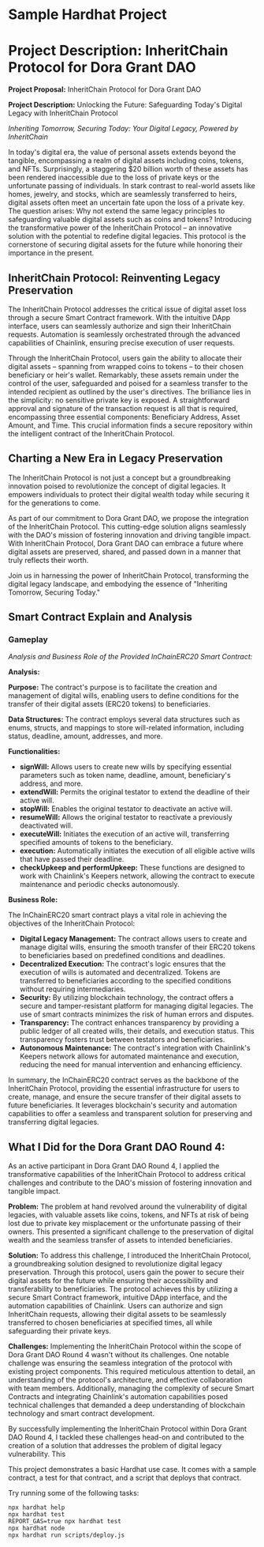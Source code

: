 # Sample Hardhat Project
# Project Description: InheritChain Protocol for Dora Grant DAO

**Project Proposal:** InheritChain Protocol for Dora Grant DAO

**Project Description:**
Unlocking the Future: Safeguarding Today's Digital Legacy with InheritChain Protocol

*Inheriting Tomorrow, Securing Today: Your Digital Legacy, Powered by InheritChain*

In today's digital era, the value of personal assets extends beyond the tangible, encompassing a realm of digital assets including coins, tokens, and NFTs. Surprisingly, a staggering $20 billion worth of these assets has been rendered inaccessible due to the loss of private keys or the unfortunate passing of individuals. In stark contrast to real-world assets like homes, jewelry, and stocks, which are seamlessly transferred to heirs, digital assets often meet an uncertain fate upon the loss of a private key. The question arises: Why not extend the same legacy principles to safeguarding valuable digital assets such as coins and tokens? Introducing the transformative power of the InheritChain Protocol – an innovative solution with the potential to redefine digital legacies. This protocol is the cornerstone of securing digital assets for the future while honoring their importance in the present.

## InheritChain Protocol: Reinventing Legacy Preservation

The InheritChain Protocol addresses the critical issue of digital asset loss through a secure Smart Contract framework. With the intuitive DApp interface, users can seamlessly authorize and sign their InheritChain requests. Automation is seamlessly orchestrated through the advanced capabilities of Chainlink, ensuring precise execution of user requests.

Through the InheritChain Protocol, users gain the ability to allocate their digital assets – spanning from wrapped coins to tokens – to their chosen beneficiary or heir's wallet. Remarkably, these assets remain under the control of the user, safeguarded and poised for a seamless transfer to the intended recipient as outlined by the user's directives. The brilliance lies in the simplicity: no sensitive private key is exposed. A straightforward approval and signature of the transaction request is all that is required, encompassing three essential components: Beneficiary Address, Asset Amount, and Time. This crucial information finds a secure repository within the intelligent contract of the InheritChain Protocol.

## Charting a New Era in Legacy Preservation

The InheritChain Protocol is not just a concept but a groundbreaking innovation poised to revolutionize the concept of digital legacies. It empowers individuals to protect their digital wealth today while securing it for the generations to come.

As part of our commitment to Dora Grant DAO, we propose the integration of the InheritChain Protocol. This cutting-edge solution aligns seamlessly with the DAO's mission of fostering innovation and driving tangible impact. With InheritChain Protocol, Dora Grant DAO can embrace a future where digital assets are preserved, shared, and passed down in a manner that truly reflects their worth.

Join us in harnessing the power of InheritChain Protocol, transforming the digital legacy landscape, and embodying the essence of "Inheriting Tomorrow, Securing Today."

## Smart Contract Explain and Analysis

### Gameplay

*Analysis and Business Role of the Provided InChainERC20 Smart Contract:*

**Analysis:**

**Purpose:** The contract's purpose is to facilitate the creation and management of digital wills, enabling users to define conditions for the transfer of their digital assets (ERC20 tokens) to beneficiaries.

**Data Structures:** The contract employs several data structures such as enums, structs, and mappings to store will-related information, including status, deadline, amount, addresses, and more.

**Functionalities:**

- **signWill:** Allows users to create new wills by specifying essential parameters such as token name, deadline, amount, beneficiary's address, and more.
- **extendWill:** Permits the original testator to extend the deadline of their active will.
- **stopWill:** Enables the original testator to deactivate an active will.
- **resumeWill:** Allows the original testator to reactivate a previously deactivated will.
- **executeWill:** Initiates the execution of an active will, transferring specified amounts of tokens to the beneficiary.
- **execution:** Automatically initiates the execution of all eligible active wills that have passed their deadline.
- **checkUpkeep and performUpkeep:** These functions are designed to work with Chainlink's Keepers network, allowing the contract to execute maintenance and periodic checks autonomously.

**Business Role:**

The InChainERC20 smart contract plays a vital role in achieving the objectives of the InheritChain Protocol:

- **Digital Legacy Management:** The contract allows users to create and manage digital wills, ensuring the smooth transfer of their ERC20 tokens to beneficiaries based on predefined conditions and deadlines.
- **Decentralized Execution:** The contract's logic ensures that the execution of wills is automated and decentralized. Tokens are transferred to beneficiaries according to the specified conditions without requiring intermediaries.
- **Security:** By utilizing blockchain technology, the contract offers a secure and tamper-resistant platform for managing digital legacies. The use of smart contracts minimizes the risk of human errors and disputes.
- **Transparency:** The contract enhances transparency by providing a public ledger of all created wills, their details, and execution status. This transparency fosters trust between testators and beneficiaries.
- **Autonomous Maintenance:** The contract's integration with Chainlink's Keepers network allows for automated maintenance and execution, reducing the need for manual intervention and enhancing efficiency.

In summary, the InChainERC20 contract serves as the backbone of the InheritChain Protocol, providing the essential infrastructure for users to create, manage, and ensure the secure transfer of their digital assets to future beneficiaries. It leverages blockchain's security and automation capabilities to offer a seamless and transparent solution for preserving and transferring digital legacies.

## What I Did for the Dora Grant DAO Round 4:

As an active participant in Dora Grant DAO Round 4, I applied the transformative capabilities of the InheritChain Protocol to address critical challenges and contribute to the DAO's mission of fostering innovation and tangible impact.

**Problem:** The problem at hand revolved around the vulnerability of digital legacies, with valuable assets like coins, tokens, and NFTs at risk of being lost due to private key misplacement or the unfortunate passing of their owners. This presented a significant challenge to the preservation of digital wealth and the seamless transfer of assets to intended beneficiaries.

**Solution:** To address this challenge, I introduced the InheritChain Protocol, a groundbreaking solution designed to revolutionize digital legacy preservation. Through this protocol, users gain the power to secure their digital assets for the future while ensuring their accessibility and transferability to beneficiaries. The protocol achieves this by utilizing a secure Smart Contract framework, intuitive DApp interface, and the automation capabilities of Chainlink. Users can authorize and sign InheritChain requests, allowing their digital assets to be seamlessly transferred to chosen beneficiaries at specified times, all while safeguarding their private keys.

**Challenges:** Implementing the InheritChain Protocol within the scope of Dora Grant DAO Round 4 wasn't without its challenges. One notable challenge was ensuring the seamless integration of the protocol with existing project components. This required meticulous attention to detail, an understanding of the protocol's architecture, and effective collaboration with team members. Additionally, managing the complexity of secure Smart Contracts and integrating Chainlink's automation capabilities posed technical challenges that demanded a deep understanding of blockchain technology and smart contract development.

By successfully implementing the InheritChain Protocol within Dora Grant DAO Round 4, I tackled these challenges head-on and contributed to the creation of a solution that addresses the problem of digital legacy vulnerability. This


This project demonstrates a basic Hardhat use case. It comes with a sample contract, a test for that contract, and a script that deploys that contract.

Try running some of the following tasks:

```shell
npx hardhat help
npx hardhat test
REPORT_GAS=true npx hardhat test
npx hardhat node
npx hardhat run scripts/deploy.js
```
